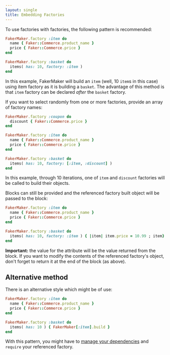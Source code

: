 ```yaml
---
layout: single
title: Embedding Factories
---
```


To use factories with factories, the following pattern is recommended:

```ruby
FakerMaker.factory :item do
  name { Faker::Commerce.product_name }
  price { Faker::Commerce.price }
end

FakerMaker.factory :basket do
  items( has: 10, factory: :item )
end
```

In this example, FakerMaker will build an `item` (well, 10 `item`s in this case) using item factory as it is building a `basket`. The advantage of this method is that `item` factory can be declared *after* the `basket` factory.

If you want to select randomly from one or more factories, provide an array of factory names:

```ruby
FakerMaker.factory :coupon do
  discount { Faker::Commerce.price }
end

FakerMaker.factory :item do
  name { Faker::Commerce.product_name }
  price { Faker::Commerce.price }
end

FakerMaker.factory :basket do
  items( has: 10, factory: [:item, :discount] )
end
```

In this example, through 10 iterations, one of `item` and `discount` factories will be called to build their objects.

Blocks can still be provided and the referenced factory built object will be passed to the block:

```ruby
FakerMaker.factory :item do
  name { Faker::Commerce.product_name }
  price { Faker::Commerce.price }
end

FakerMaker.factory :basket do
  items( has: 10, factory: :item ) { |item| item.price = 10.99 ; item}
end
```
**Important:** the value for the attribute will be the value returned from the block. If you want to modify the contents of the referenced factory's object, don't forget to return it at the end of the block (as above).

## Alternative method

There is an alternative style which might be of use:

```ruby
FakerMaker.factory :item do
  name { Faker::Commerce.product_name }
  price { Faker::Commerce.price }
end

FakerMaker.factory :basket do
  items( has: 10 ) { FakerMaker[:item].build }
end
```

With this pattern, you might have to [manage your dependencies](../managing-dependencies/) and `require` your referenced factory.
